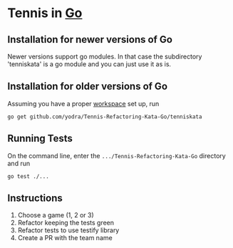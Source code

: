 # Tennis in [Go](http://golang.org/)

## Installation for newer versions of Go

Newer versions support go modules. In that case the subdirectory 'tenniskata' is a go module and you can just use it as is.

## Installation for older versions of Go

Assuming you have a proper [workspace](http://golang.org/doc/code.html#Workspaces) set up, run
```
go get github.com/yodra/Tennis-Refactoring-Kata-Go/tenniskata
```

## Running Tests

On the command line, enter the ```.../Tennis-Refactoring-Kata-Go``` directory and run
```
go test ./...
```

## Instructions

1. Choose a game (1, 2 or 3)
2. Refactor keeping the tests green
3. Refactor tests to use testify library
4. Create a PR with the team name